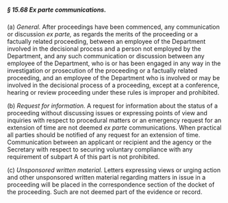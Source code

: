##### § 15.68 Ex parte communications. #####

(a) *General.* After proceedings have been commenced, any communication or discussion *ex parte,* as regards the merits of the proceeding or a factually related proceeding, between an employee of the Department involved in the decisional process and a person not employed by the Department, and any such communication or discussion between any employee of the Department, who is or has been engaged in any way in the investigation or prosecution of the proceeding or a factually related proceeding, and an employee of the Department who is involved or may be involved in the decisional process of a proceeding, except at a conference, hearing or review proceeding under these rules is improper and prohibited.

(b) *Request for information.* A request for information about the status of a proceeding without discussing issues or expressing points of view and inquiries with respect to procedural matters or an emergency request for an extension of time are not deemed *ex parte* communications. When practical all parties should be notified of any request for an extension of time. Communication between an applicant or recipient and the agency or the Secretary with respect to securing voluntary compliance with any requirement of subpart A of this part is not prohibited.

(c) *Unsponsored written material.* Letters expressing views or urging action and other unsponsored written material regarding matters in issue in a proceeding will be placed in the correspondence section of the docket of the proceeding. Such are not deemed part of the evidence or record.